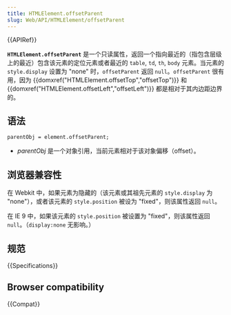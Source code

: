 ```yaml
---
title: HTMLElement.offsetParent
slug: Web/API/HTMLElement/offsetParent
---
```


{{APIRef}}

**`HTMLElement.offsetParent`** 是一个只读属性，返回一个指向最近的（指包含层级上的最近）包含该元素的定位元素或者最近的 `table`, `td`, `th`, `body` 元素。当元素的 `style.display` 设置为 "none" 时，`offsetParent` 返回 `null`。`offsetParent` 很有用，因为 {{domxref("HTMLElement.offsetTop","offsetTop")}} 和 {{domxref("HTMLElement.offsetLeft","offsetLeft")}} 都是相对于其内边距边界的。

## 语法

```plain
parentObj = element.offsetParent;
```

- _parentObj_ 是一个对象引用，当前元素相对于该对象偏移（offset）。

## 浏览器兼容性

在 Webkit 中，如果元素为隐藏的（该元素或其祖先元素的 `style.display` 为 "none"），或者该元素的 `style.position` 被设为 "fixed"，则该属性返回 `null`。

在 IE 9 中，如果该元素的 `style.position` 被设置为 "fixed"，则该属性返回 `null`。（`display:none` 无影响。）

## 规范

{{Specifications}}

## Browser compatibility

{{Compat}}
